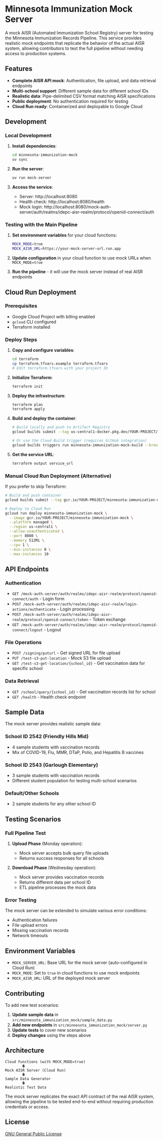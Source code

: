 # Minnesota Immunization Mock Server

A mock AISR (Automated Immunization School Registry) server for testing the Minnesota Immunization Records Pipeline. This service provides realistic mock endpoints that replicate the behavior of the actual AISR system, allowing contributors to test the full pipeline without needing access to production systems.

## Features

- **Complete AISR API mock**: Authentication, file upload, and data retrieval endpoints
- **Multi-school support**: Different sample data for different school IDs
- **Realistic data**: Pipe-delimited CSV format matching AISR specifications
- **Public deployment**: No authentication required for testing
- **Cloud Run ready**: Containerized and deployable to Google Cloud

## Development

### Local Development

1. **Install dependencies**:
   ```bash
   cd minnesota-immunization-mock
   uv sync
   ```

2. **Run the server**:
   ```bash
   uv run mock-server
   ```

3. **Access the service**:
   - Server: http://localhost:8080
   - Health check: http://localhost:8080/health
   - Mock login: http://localhost:8080/mock-auth-server/auth/realms/idepc-aisr-realm/protocol/openid-connect/auth

### Testing with the Main Pipeline

1. **Set environment variables** for your cloud functions:
   ```bash
   MOCK_MODE=true
   MOCK_AISR_URL=https://your-mock-server-url.run.app
   ```

2. **Update configuration** in your cloud function to use mock URLs when `MOCK_MODE=true`

3. **Run the pipeline** - it will use the mock server instead of real AISR endpoints

## Cloud Run Deployment

### Prerequisites

- Google Cloud Project with billing enabled
- `gcloud` CLI configured
- Terraform installed

### Deploy Steps

1. **Copy and configure variables**:
   ```bash
   cd terraform
   cp terraform.tfvars.example terraform.tfvars
   # Edit terraform.tfvars with your project ID
   ```

2. **Initialize Terraform**:
   ```bash
   terraform init
   ```

3. **Deploy the infrastructure**:
   ```bash
   terraform plan
   terraform apply
   ```

4. **Build and deploy the container**:
   ```bash
   # Build locally and push to Artifact Registry
   gcloud builds submit --tag us-central1-docker.pkg.dev/YOUR-PROJECT/minnesota-immunization-mock/mock-server:latest ../
   
   # Or use the Cloud Build trigger (requires GitHub integration)
   gcloud builds triggers run minnesota-immunization-mock-build --branch=main
   ```

5. **Get the service URL**:
   ```bash
   terraform output service_url
   ```

### Manual Cloud Run Deployment (Alternative)

If you prefer to skip Terraform:

```bash
# Build and push container
gcloud builds submit --tag gcr.io/YOUR-PROJECT/minnesota-immunization-mock ../

# Deploy to Cloud Run
gcloud run deploy minnesota-immunization-mock \
  --image gcr.io/YOUR-PROJECT/minnesota-immunization-mock \
  --platform managed \
  --region us-central1 \
  --allow-unauthenticated \
  --port 8080 \
  --memory 512Mi \
  --cpu 1 \
  --min-instances 0 \
  --max-instances 10
```

## API Endpoints

### Authentication
- `GET /mock-auth-server/auth/realms/idepc-aisr-realm/protocol/openid-connect/auth` - Login form
- `POST /mock-auth-server/auth/realms/idepc-aisr-realm/login-actions/authenticate` - Login processing
- `POST /mock-auth-server/auth/realms/idepc-aisr-realm/protocol/openid-connect/token` - Token exchange
- `GET /mock-auth-server/auth/realms/idepc-aisr-realm/protocol/openid-connect/logout` - Logout

### File Operations
- `POST /signing/puturl` - Get signed URL for file upload
- `PUT /test-s3-put-location` - Mock S3 file upload
- `GET /test-s3-get-location/{school_id}` - Get vaccination data for specific school

### Data Retrieval
- `GET /school/query/{school_id}` - Get vaccination records list for school
- `GET /health` - Health check endpoint

## Sample Data

The mock server provides realistic sample data:

### School ID 2542 (Friendly Hills Mid)
- 4 sample students with vaccination records
- Mix of COVID-19, Flu, MMR, DTaP, Polio, and Hepatitis B vaccines

### School ID 2543 (Garlough Elementary)
- 3 sample students with vaccination records
- Different student population for testing multi-school scenarios

### Default/Other Schools
- 2 sample students for any other school ID

## Testing Scenarios

### Full Pipeline Test

1. **Upload Phase** (Monday operation):
   - Mock server accepts bulk query file uploads
   - Returns success responses for all schools

2. **Download Phase** (Wednesday operation):
   - Mock server provides vaccination records
   - Returns different data per school ID
   - ETL pipeline processes the mock data

### Error Testing

The mock server can be extended to simulate various error conditions:
- Authentication failures
- File upload errors
- Missing vaccination records
- Network timeouts

## Environment Variables

- `MOCK_SERVER_URL`: Base URL for the mock server (auto-configured in Cloud Run)
- `MOCK_MODE`: Set to `true` in cloud functions to use mock endpoints
- `MOCK_AISR_URL`: URL of the deployed mock server

## Contributing

To add new test scenarios:

1. **Update sample data** in `src/minnesota_immunization_mock/sample_data.py`
2. **Add new endpoints** in `src/minnesota_immunization_mock/server.py`
3. **Update tests** to cover new scenarios
4. **Deploy changes** using the steps above

## Architecture

```
Cloud Functions (with MOCK_MODE=true)
        �
Mock AISR Server (Cloud Run)
        �
Sample Data Generator
        �
Realistic Test Data
```

The mock server replicates the exact API contract of the real AISR system, allowing the pipeline to be tested end-to-end without requiring production credentials or access.

## License

[GNU General Public License](../LICENSE)